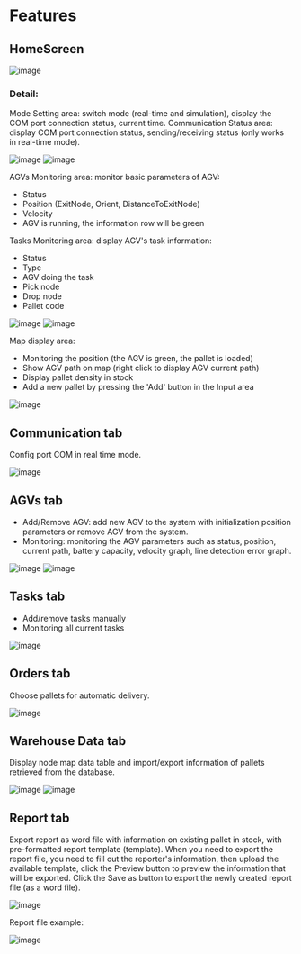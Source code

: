 # Features
## HomeScreen

![image](https://user-images.githubusercontent.com/53065114/90325915-ddb13000-dfab-11ea-8f86-a4d16c19bf12.png)

### Detail:
Mode Setting area: switch mode (real-time and simulation), display the COM port connection status, current time. 
Communication Status area: display COM port connection status, sending/receiving status (only works in real-time mode).

![image](https://user-images.githubusercontent.com/53065114/90325968-8069ae80-dfac-11ea-89f5-f06d7918d525.png)
![image](https://user-images.githubusercontent.com/53065114/90327640-df84ee80-dfbf-11ea-967c-8aa3c8185aa6.png)

AGVs Monitoring area: monitor basic parameters of AGV:
+ Status
+ Position (ExitNode, Orient, DistanceToExitNode)
+ Velocity
+ AGV is running, the information row will be green

Tasks Monitoring area: display AGV's task information:
+ Status
+ Type
+ AGV doing the task
+ Pick node
+ Drop node
+ Pallet code

![image](https://user-images.githubusercontent.com/53065114/90327524-82d50400-dfbe-11ea-93b1-fca3f0220224.png)
![image](https://user-images.githubusercontent.com/53065114/90327614-87e68300-dfbf-11ea-91db-ef1cd58625dc.png)

Map display area:
+ Monitoring the position (the AGV is green, the pallet is loaded)
+ Show AGV path on map (right click to display AGV current path)
+ Display pallet density in stock
+ Add a new pallet by pressing the 'Add' button in the Input area

![image](https://user-images.githubusercontent.com/53065114/90327743-05f75980-dfc1-11ea-8fc1-124dc1273349.png)

## Communication tab
Config port COM in real time mode.

![image](https://user-images.githubusercontent.com/53065114/90327774-5cfd2e80-dfc1-11ea-85f6-1768de6f92a9.png)

## AGVs tab
+ Add/Remove AGV: add new AGV to the system with initialization position parameters or remove AGV from the system.
+ Monitoring: monitoring the AGV parameters such as status, position, current path, battery capacity, velocity graph, line detection error graph.

![image](https://user-images.githubusercontent.com/53065114/90327830-b7968a80-dfc1-11ea-89da-8415c9a0a643.png)
![image](https://user-images.githubusercontent.com/53065114/90327833-ba917b00-dfc1-11ea-97fa-08e701b84e67.png)

## Tasks tab
+ Add/remove tasks manually
+ Monitoring all current tasks

![image](https://user-images.githubusercontent.com/53065114/90327967-c5004480-dfc2-11ea-949d-a723e3eec936.png)

## Orders tab
Choose pallets for automatic delivery.

![image](https://user-images.githubusercontent.com/53065114/90327994-098be000-dfc3-11ea-8391-74473ce980f8.png)

## Warehouse Data tab
Display node map data table and import/export information of pallets retrieved from the database.

![image](https://user-images.githubusercontent.com/53065114/90328031-58397a00-dfc3-11ea-948e-c336db859d97.png)
![image](https://user-images.githubusercontent.com/53065114/90328033-5b346a80-dfc3-11ea-85d2-c6a3f04a54e0.png)

## Report tab
Export report as word file with information on existing pallet in stock, with pre-formatted report template (template).
When you need to export the report file, you need to fill out the reporter's information, then upload the available template, click the Preview button to preview the information that will be exported.
Click the Save as button to export the newly created report file (as a word file).

![image](https://user-images.githubusercontent.com/53065114/90328082-de55c080-dfc3-11ea-8ab1-e41fc143b06f.png)

Report file example:

![image](https://user-images.githubusercontent.com/53065114/90328088-ef9ecd00-dfc3-11ea-9e86-7a2bc0cb9956.png)
